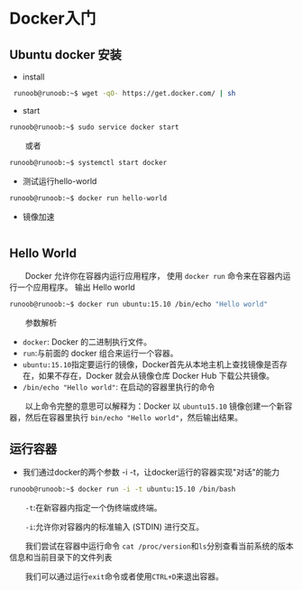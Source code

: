 # Docker入门


## Ubuntu docker 安装
* install
```bash
 runoob@runoob:~$ wget -qO- https://get.docker.com/ | sh
```

* start
```bash
runoob@runoob:~$ sudo service docker start
```
&emsp;&emsp;或者
```bash
runoob@runoob:~$ systemctl start docker
```

* 测试运行hello-world
```bash
runoob@runoob:~$ docker run hello-world
```

* 镜像加速
```

```


## Hello World
&emsp;&emsp;Docker 允许你在容器内运行应用程序， 使用 `docker run` 命令来在容器内运行一个应用程序。
输出 Hello world
```bash
runoob@runoob:~$ docker run ubuntu:15.10 /bin/echo "Hello world"
```
&emsp;&emsp;参数解析

* `docker`: Docker 的二进制执行文件。
* `run`:与前面的 docker 组合来运行一个容器。
* `ubuntu:15.10`指定要运行的镜像，Docker首先从本地主机上查找镜像是否存在，如果不存在，Docker 就会从镜像仓库 Docker Hub 下载公共镜像。
* `/bin/echo "Hello world"`: 在启动的容器里执行的命令

&emsp;&emsp;以上命令完整的意思可以解释为：Docker 以 `ubuntu15.10` 镜像创建一个新容器，然后在容器里执行 `bin/echo "Hello world"`，然后输出结果。

## 运行容器
* 我们通过docker的两个参数 -i -t，让docker运行的容器实现"对话"的能力
```bash
runoob@runoob:~$ docker run -i -t ubuntu:15.10 /bin/bash
```
&emsp;&emsp;`-t`:在新容器内指定一个伪终端或终端。

&emsp;&emsp;`-i`:允许你对容器内的标准输入 (STDIN) 进行交互。

&emsp;&emsp;我们尝试在容器中运行命令 `cat /proc/version`和`ls`分别查看当前系统的版本信息和当前目录下的文件列表

&emsp;&emsp;我们可以通过运行`exit`命令或者使用`CTRL+D`来退出容器。

